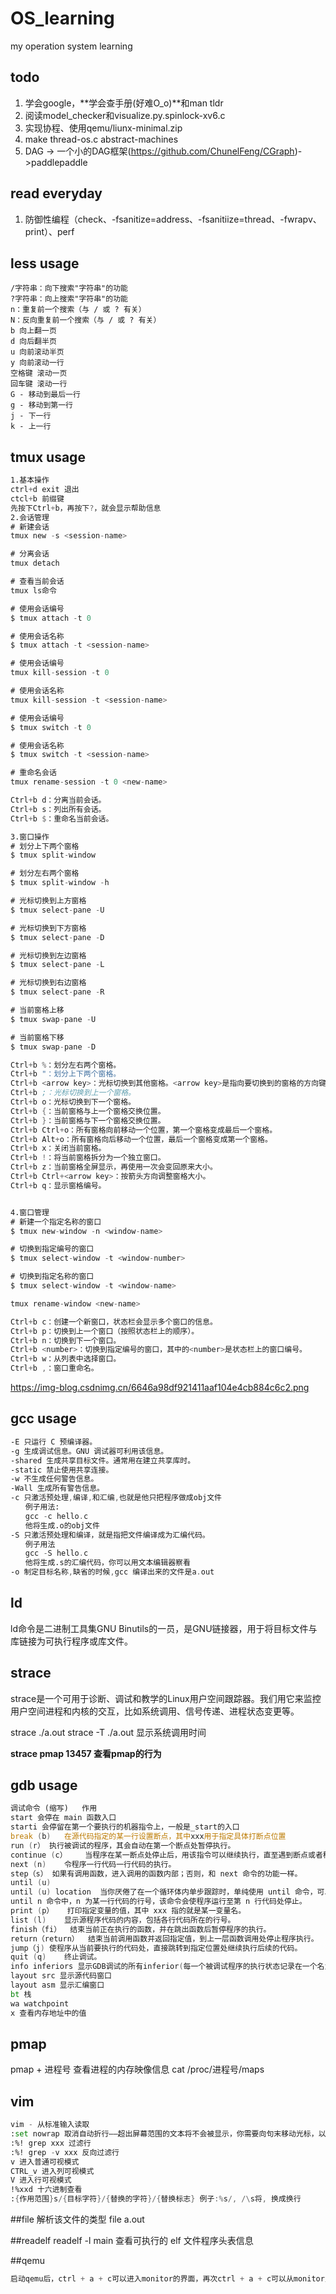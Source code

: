 # OS_learning
my operation system learning


## todo
1. 学会google，**学会查手册(好难O_o)**和man tldr
2. 阅读model_checker和visualize.py.spinlock-xv6.c
4. 实现协程、使用qemu/liunx-minimal.zip
5. make thread-os.c abstract-machines
6. DAG -> 一个小的DAG框架(https://github.com/ChunelFeng/CGraph)->paddlepaddle

## read everyday
1. 防御性编程（check、-fsanitize=address、-fsanitiize=thread、-fwrapv、print）、perf



## less usage
```
/字符串：向下搜索"字符串"的功能
?字符串：向上搜索"字符串"的功能
n：重复前一个搜索（与 / 或 ? 有关）
N：反向重复前一个搜索（与 / 或 ? 有关）
b 向上翻一页
d 向后翻半页
u 向前滚动半页
y 向前滚动一行
空格键 滚动一页
回车键 滚动一行
G - 移动到最后一行
g - 移动到第一行
j - 下一行
k - 上一行
```
## tmux usage
```asm
1.基本操作
ctrl+d exit 退出
ctcl+b 前缀键
先按下Ctrl+b，再按下?，就会显示帮助信息
2.会话管理
# 新建会话
tmux new -s <session-name>

# 分离会话
tmux detach

# 查看当前会话
tmux ls命令

# 使用会话编号
$ tmux attach -t 0

# 使用会话名称
$ tmux attach -t <session-name>

# 使用会话编号
tmux kill-session -t 0

# 使用会话名称
tmux kill-session -t <session-name>

# 使用会话编号
$ tmux switch -t 0

# 使用会话名称
$ tmux switch -t <session-name>

# 重命名会话
tmux rename-session -t 0 <new-name>

Ctrl+b d：分离当前会话。
Ctrl+b s：列出所有会话。
Ctrl+b $：重命名当前会话。

3.窗口操作
# 划分上下两个窗格
$ tmux split-window

# 划分左右两个窗格
$ tmux split-window -h

# 光标切换到上方窗格
$ tmux select-pane -U

# 光标切换到下方窗格
$ tmux select-pane -D

# 光标切换到左边窗格
$ tmux select-pane -L

# 光标切换到右边窗格
$ tmux select-pane -R

# 当前窗格上移
$ tmux swap-pane -U

# 当前窗格下移
$ tmux swap-pane -D

Ctrl+b %：划分左右两个窗格。
Ctrl+b "：划分上下两个窗格。
Ctrl+b <arrow key>：光标切换到其他窗格。<arrow key>是指向要切换到的窗格的方向键，比如切换到下方窗格，就按方向键↓。
Ctrl+b ;：光标切换到上一个窗格。
Ctrl+b o：光标切换到下一个窗格。
Ctrl+b {：当前窗格与上一个窗格交换位置。
Ctrl+b }：当前窗格与下一个窗格交换位置。
Ctrl+b Ctrl+o：所有窗格向前移动一个位置，第一个窗格变成最后一个窗格。
Ctrl+b Alt+o：所有窗格向后移动一个位置，最后一个窗格变成第一个窗格。
Ctrl+b x：关闭当前窗格。
Ctrl+b !：将当前窗格拆分为一个独立窗口。
Ctrl+b z：当前窗格全屏显示，再使用一次会变回原来大小。
Ctrl+b Ctrl+<arrow key>：按箭头方向调整窗格大小。
Ctrl+b q：显示窗格编号。


4.窗口管理
# 新建一个指定名称的窗口
$ tmux new-window -n <window-name>

# 切换到指定编号的窗口
$ tmux select-window -t <window-number>

# 切换到指定名称的窗口
$ tmux select-window -t <window-name>

tmux rename-window <new-name>

Ctrl+b c：创建一个新窗口，状态栏会显示多个窗口的信息。
Ctrl+b p：切换到上一个窗口（按照状态栏上的顺序）。
Ctrl+b n：切换到下一个窗口。
Ctrl+b <number>：切换到指定编号的窗口，其中的<number>是状态栏上的窗口编号。
Ctrl+b w：从列表中选择窗口。
Ctrl+b ,：窗口重命名。
```
https://img-blog.csdnimg.cn/6646a98df921411aaf104e4cb884c6c2.png

## gcc usage
```asm
-E 只运行 C 预编译器。
-g 生成调试信息。GNU 调试器可利用该信息。
-shared 生成共享目标文件。通常用在建立共享库时。
-static 禁止使用共享连接。
-w 不生成任何警告信息。
-Wall 生成所有警告信息。
-c 只激活预处理,编译,和汇编,也就是他只把程序做成obj文件
　　例子用法:
　　gcc -c hello.c
　　他将生成.o的obj文件
-S 只激活预处理和编译，就是指把文件编译成为汇编代码。
　　例子用法
　　gcc -S hello.c
　　他将生成.s的汇编代码，你可以用文本编辑器察看
-o 制定目标名称,缺省的时候,gcc 编译出来的文件是a.out
```
## ld
ld命令是二进制工具集GNU Binutils的一员，是GNU链接器，用于将目标文件与库链接为可执行程序或库文件。

## strace 
strace是一个可用于诊断、调试和教学的Linux用户空间跟踪器。我们用它来监控用户空间进程和内核的交互，比如系统调用、信号传递、进程状态变更等。

strace ./a.out
strace -T ./a.out 显示系统调用时间

**strace pmap 13457 查看pmap的行为** 

## gdb usage
```asm
调试命令 (缩写)	作用
start 会停在 main 函数入口
starti 会停留在第一个要执行的机器指令上，一般是_start的入口
break (b)	在源代码指定的某一行设置断点，其中xxx用于指定具体打断点位置
run (r）	执行被调试的程序，其会自动在第一个断点处暂停执行。
continue (c）	当程序在某一断点处停止后，用该指令可以继续执行，直至遇到断点或者程序结束。
next (n)	令程序一行代码一行代码的执行。
step（s）	如果有调用函数，进入调用的函数内部；否则，和 next 命令的功能一样。
until (u)
until (u) location	当你厌倦了在一个循环体内单步跟踪时，单纯使用 until 命令，可以运行程序直到退出循环体。
until n 命令中，n 为某一行代码的行号，该命令会使程序运行至第 n 行代码处停止。
print (p）	打印指定变量的值，其中 xxx 指的就是某一变量名。
list (l)	显示源程序代码的内容，包括各行代码所在的行号。
finish（fi）	结束当前正在执行的函数，并在跳出函数后暂停程序的执行。
return（return）	结束当前调用函数并返回指定值，到上一层函数调用处停止程序执行。
jump（j)	使程序从当前要执行的代码处，直接跳转到指定位置处继续执行后续的代码。
quit (q)	终止调试。
info inferiors 显示GDB调试的所有inferior(每一个被调试程序的执行状态记录在一个名为inferior的结构中，一般情况下一个inferior对应一个进程)，GDB会为他们分配进程ID,其中带有*的进程是正在调试的inferior
layout src 显示源代码窗口
layout asm 显示汇编窗口
bt 栈
wa watchpoint
x 查看内存地址中的值
```

## pmap
pmap + 进程号 查看进程的内存映像信息
cat /proc/进程号/maps


## vim

```asm
vim - 从标准输入读取
:set nowrap 取消自动折行––超出屏幕范围的文本将不会被显示，你需要向句末移动光标，以使屏幕水平滚动，查看一行的完整内容。
:%! grep xxx 过滤行
:%! grep -v xxx 反向过滤行
v 进入普通可视模式
CTRL_v 进入列可视模式
V 进入行可视模式
!%xxd 十六进制查看
:{作用范围}s/{目标字符}/{替换的字符}/{替换标志} 例子:%s/, /\s将, 换成换行
```

##file
解析该文件的类型
file a.out 

##readelf
readelf -l main 查看可执行的 elf 文件程序头表信息

##qemu
```asm
启动qemu后，ctrl + a + c可以进入monitor的界面，再次ctrl + a + c可以从monitor里退出，
```